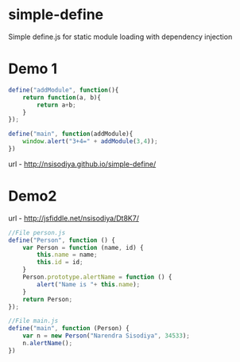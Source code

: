 simple-define
=============

Simple define.js for static module loading with dependency injection

Demo 1
=============

```javascript
define("addModule", function(){
	return function(a, b){
		return a+b;
	}
});

define("main", function(addModule){
	window.alert("3+4=" + addModule(3,4));
})
```
url - http://nsisodiya.github.io/simple-define/


Demo2
========
url - http://jsfiddle.net/nsisodiya/Dt8K7/

```javascript
//File person.js
define("Person", function () {
    var Person = function (name, id) {
        this.name = name;
        this.id = id;
    }
    Person.prototype.alertName = function () {
        alert("Name is "+ this.name);
    }
    return Person;
});

//File main.js
define("main", function (Person) {
    var n = new Person("Narendra Sisodiya", 34533);
    n.alertName();
})

```
